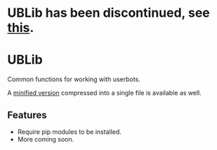 # UBLib has been discontinued, see [this](https://t.me/pawneeupdates/127).

# UBLib
Common functions for working with userbots.

A [minified version](min/mublib.py) compressed into a single file is available as well.

## Features
- Require pip modules to be installed.
- More coming soon.

